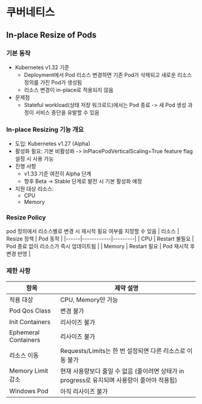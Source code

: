 # 쿠버네티스

## In-place Resize of Pods

### 기본 동작
- Kubernetes v1.32 기준
  - Deployment에서 Pod 리소스 변경하면 기존 Pod가 삭제되고 새로운 리소스 정의를 가진 Pod가 생성됨
  - 리소스 변경이 in-place로 적용되지 않음
- 문제점
  - Stateful workload(상태 저장 워크로드)에서는 Pod 종료 -> 새 Pod 생성 과정이 서비스 중단을 유발할 수 있음

### In-place Resizing 기능 개요
- 도입: Kubernetes v1.27 (Alpha)
- 활성화 필요: 기본 비활성롸 -> InPlacePodVerticalScaling=True feature flag 설정 시 사용 가능
- 진행 사항
  - v1.33 기준 여전히 Alpha 단계
  - 향후 Beta -> Stable 단계로 발전 시 기본 활성화 예정
- 지원 대상 리소스:
  - CPU
  - Memory

### Resize Policy
pod 정의에서 리소스별로 변경 시 재시작 필요 여부를 지정할 수 있음
| 리소스 | Resize 정책 | Pod 동작 |
|------|------------|---------|
| CPU  | Restart 불필요 | Pod 종료 없이 리소스가 즉시 업데이트됨 |
| Memory | Restart 필요 | Pod 재시작 후 변경 반영 |

### 제한 사항
| 항목 | 제약 설명 |
|-----|--------------------|
|적용 대상| CPU, Memory만 가능 |
| Pod Qos Class | 변경 불가 |
| Init Containers | 리사이즈 불가 |
| Ephemeral Containers | 리사이즈 불가 |
| 리소스 이동 | Requests/Limits는 한 번 설정되면 다른 리소스로 이동 불가 |
| Memory Limit 감소 | 현재 사용량보다 줄일 수 없음 (줄이려면 상태가 in progress로 유지되며 사용량이 줄어야 적용됨) |
| Windows Pod | 아직 리사이즈 불가 |